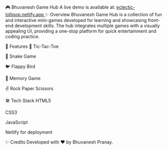 🎮 Bhuvanesh Game Hub
A live demo is available at: [eclectic-lollipop.netlify.app
](https://eclectic-lollipop-f97039.netlify.app/)
✨ Overview
Bhuvanesh Game Hub is a collection of fun and interactive mini-games developed for learning and showcasing front-end development skills. The hub integrates multiple games with a visually appealing UI, providing a one-stop platform for quick entertainment and coding practice.

🚀 Features
🎲 Tic-Tac-Toe

🐍 Snake Game

🐦 Flappy Bird

🧠 Memory Game

✌️ Rock Paper Scissors

🛠️ Tech Stack
HTML5

CSS3

JavaScript

Netlify for deployment


✨ Credits
Developed with ❤️ by Bhuvanesh Pranay.
